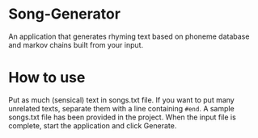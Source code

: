 # Song-Generator
An application that generates rhyming text based on phoneme database and markov chains built from your input.

# How to use

Put as much (sensical) text in songs.txt file. If you want to put many unrelated texts, separate them with a line containing `#end`. A sample songs.txt file has been provided in the project. When the input file is complete, start the application and click Generate.
